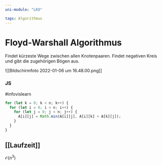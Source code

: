 ```yaml
---
uni-module: "LKO"

tags: Algorithmus
---
```


# Floyd-Warshall Algorithmus

Findet kürzeste Wege zwischen allen Knotenpaaren.
Findet negativen Kreis und gibt die zugehörigen Bögen aus.

![[Bildschirmfoto 2022-01-06 um 16.48.00.png]]

### JS

#infovislearn

```js
for (let k = 0; k < n; k++) {
  for (let i = 0; i < n; i++) {
    for (let j = 0; j < n; j++) {
      A[i][j] = Math.min(A[i][j], A[i][k] + A[k][j]);
    }
  }
}
```

## [[Laufzeit]]

$\mathcal{O}(n^3)$
